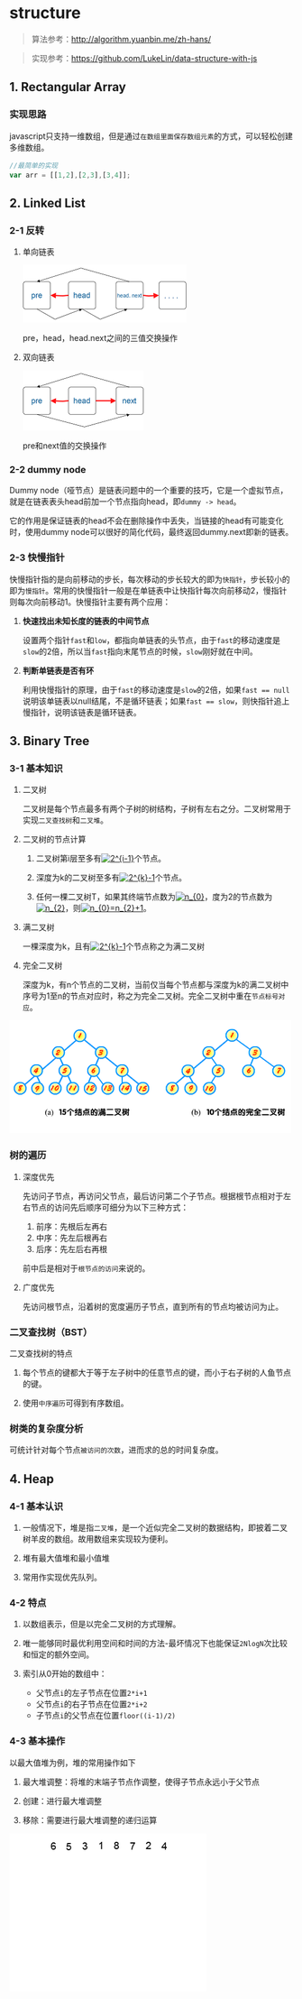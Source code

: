 # structure

> 算法参考：http://algorithm.yuanbin.me/zh-hans/ <br>

> 实现参考：https://github.com/LukeLin/data-structure-with-js

## 1. Rectangular Array

### 实现思路

javascript只支持一维数组，但是通过`在数组里面保存数组元素`的方式，可以轻松创建多维数组。

```javascript
//最简单的实现
var arr = [[1,2],[2,3],[3,4]];
```

## 2. Linked List

### 2-1 反转

1. 单向链表

    ![linkedlist-reverse](./img/linkedlist-reverse.png)

    pre，head，head.next之间的三值交换操作

2. 双向链表

    ![doublelinkedlist-reverse](./img/doublelinkedlist-reverse.png)

    pre和next值的交换操作

### 2-2 dummy node

Dummy node（哑节点）是链表问题中的一个重要的技巧，它是一个虚拟节点，就是在链表表头head前加一个节点指向head，即`dummy -> head`。

它的作用是保证链表的head不会在删除操作中丢失，当链接的head有可能变化时，使用dummy node可以很好的简化代码，最终返回dummy.next即新的链表。

### 2-3 快慢指针

快慢指针指的是向前移动的步长，每次移动的步长较大的即为`快指针`，步长较小的即为`慢指针`。常用的快慢指针一般是在单链表中让快指针每次向前移动2，慢指针则每次向前移动1。快慢指针主要有两个应用：

1. **快速找出未知长度的链表的中间节点**

    设置两个指针`fast`和`low`，都指向单链表的头节点，由于`fast`的移动速度是`slow`的2倍，所以当`fast`指向末尾节点的时候，`slow`刚好就在中间。

2. **判断单链表是否有环**

    利用快慢指针的原理，由于`fast`的移动速度是`slow`的2倍，如果`fast == null`说明该单链表以null结尾，不是循环链表；如果`fast == slow`，则快指针追上慢指针，说明该链表是循环链表。

## 3. Binary Tree

### 3-1 基本知识

1. 二叉树

    二叉树是每个节点最多有两个子树的树结构，子树有左右之分。二叉树常用于实现`二叉查找树`和`二叉堆`。

2. 二叉树的节点计算

    1. 二叉树第i层至多有<a href="http://www.codecogs.com/eqnedit.php?latex=2^{i-1}" target="_blank"><img src="http://latex.codecogs.com/png.latex?2^{i-1}" title="2^{i-1}" /></a>个节点。

    2. 深度为k的二叉树至多有<a href="http://www.codecogs.com/eqnedit.php?latex=2^{k}-1" target="_blank"><img src="http://latex.codecogs.com/png.latex?2^{k}-1" title="2^{k}-1" /></a>个节点。

    3. 任何一棵二叉树T，如果其终端节点数为<a href="http://www.codecogs.com/eqnedit.php?latex=n_{0}" target="_blank"><img src="http://latex.codecogs.com/png.latex?n_{0}" title="n_{0}" /></a>，度为2的节点数为<a href="http://www.codecogs.com/eqnedit.php?latex=n_{2}" target="_blank"><img src="http://latex.codecogs.com/png.latex?n_{2}" title="n_{2}" /></a>，则<a href="http://www.codecogs.com/eqnedit.php?latex=n_{0}=n_{2}&plus;1" target="_blank"><img src="http://latex.codecogs.com/png.latex?n_{0}=n_{2}&plus;1" title="n_{0}=n_{2}+1" /></a>。

3. 满二叉树

    一棵深度为k，且有<a href="http://www.codecogs.com/eqnedit.php?latex=2^{k}-1" target="_blank"><img src="http://latex.codecogs.com/png.latex?2^{k}-1" title="2^{k}-1" /></a>个节点称之为满二叉树

4. 完全二叉树

    深度为k，有n个节点的二叉树，当前仅当每个节点都与深度为k的满二叉树中序号为1至n的节点对应时，称之为完全二叉树。完全二叉树中重在`节点标号对应`。

![binarytree](./img/binarytree.gif)

### 树的遍历

1. 深度优先

    先访问子节点，再访问父节点，最后访问第二个子节点。根据根节点相对于左右节点的访问先后顺序可细分为以下三种方式：

    1. 前序：先根后左再右
    2. 中序：先左后根再右
    3. 后序：先左后右再根

    前中后是相对于`根节点的访问`来说的。

2. 广度优先

    先访问根节点，沿着树的宽度遍历子节点，直到所有的节点均被访问为止。

### 二叉查找树（BST）

二叉查找树的特点

1. 每个节点的键都大于等于左子树中的任意节点的键，而小于右子树的人鱼节点的键。

2. 使用`中序遍历`可得到有序数组。

### 树类的复杂度分析

可统计针对每个节点`被访问的次数`，进而求的总的时间复杂度。

## 4. Heap

### 4-1 基本认识

1. 一般情况下，堆是指`二叉堆`，是一个近似完全二叉树的数据结构，即披着二叉树羊皮的数组。故用数组来实现较为便利。

2. 堆有最大值堆和最小值堆

3. 常用作实现优先队列。

### 4-2 特点

1. 以数组表示，但是以完全二叉树的方式理解。

2. 唯一能够同时最优利用空间和时间的方法-最坏情况下也能保证`2NlogN`次比较和恒定的额外空间。

3. 索引从0开始的数组中：

    * 父节点`i`的左子节点在位置`2*i+1`
    * 父节点`i`的右子节点在位置`2*i+2`
    * 子节点`i`的父节点在位置`floor((i-1)/2)`

### 4-3 基本操作

以最大值堆为例，堆的常用操作如下

1. 最大堆调整：将堆的末端子节点作调整，使得子节点永远小于父节点

2. 创建：进行最大堆调整

3. 移除：需要进行最大堆调整的递归运算

![Heapsort-example](./img/Heapsort-example.gif)










